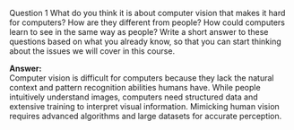 Question 1
What do you think it is about computer vision that makes it hard for computers? How are they different from people? How could computers learn to see in the same way as people?
Write a short answer to these questions based on what you already know, so that you can start thinking about the issues we will cover in this course.

**Answer:**  
Computer vision is difficult for computers because they lack the natural context and pattern recognition abilities humans have. While people intuitively understand images, computers need structured data and extensive training to interpret visual information. Mimicking human vision requires advanced algorithms and large datasets for accurate perception.
